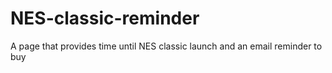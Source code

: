 # NES-classic-reminder
A page that provides time until NES classic launch and an email reminder to buy
